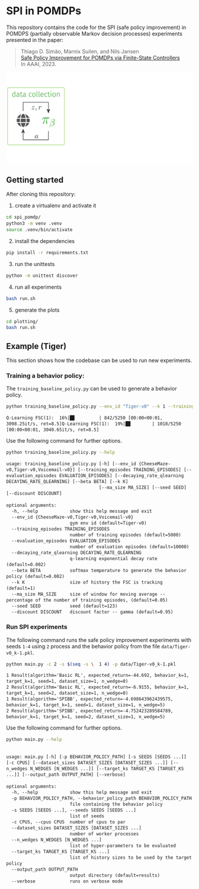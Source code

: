 # SPI in POMDPs

This repository contains the code for the SPI (safe policy improvement) in POMDPS (partially observable Markov decision processes) experiments presented in the paper:

> Thiago D. Simão, Marnix Suilen, and Nils Jansen  
> [Safe Policy Improvement for POMDPs via Finite-State Controllers](https://arxiv.org/abs/2301.04939)  
> In AAAI, 2023.


![teaser](https://github.com/lava-lab/spi_pomdp/blob/main/assets/teaser.gif?raw=true)


## Getting started

After cloning this repository:

1. create a virtualenv and activate it
```bash
cd spi_pomdp/
python3 -m venv .venv
source .venv/bin/activate
```
2. install the dependencies
```bash
pip install -r requirements.txt
```
3. run the unittests
```bash
python -m unittest discover
```
4. run all experiments
```bash
bash run.sh
```
5. generate the plots
```bash
cd plotting/
bash run.sh
```

## Example (Tiger)
 
This section shows how the codebase can be used to run new experiments.

### Training a behavior policy:

The `training_baseline_policy.py` can be used to generate a behavior policy.
```bash
python training_baseline_policy.py --env_id "Tiger-v0" --k 1 --training_episodes 5000 --decaying_rate_qlearning 0.002 --beta 0.05
```
```text
Q-Learning FSC(1):  16%|█▊         | 842/5250 [00:00<00:01, 3098.25it/s, ret=8.5]Q-Learning FSC(1):  19%|█▉        | 1018/5250 [00:00<00:01, 3040.65it/s, ret=8.5]
```


Use the following command for further options.
```bash
python training_baseline_policy.py --help
```

```text
usage: training_baseline_policy.py [-h] [--env_id {CheeseMaze-v0,Tiger-v0,Voicemail-v0}] [--training_episodes TRAINING_EPISODES] [--evaluation_episodes EVALUATION_EPISODES] [--decaying_rate_qlearning DECAYING_RATE_QLEARNING] [--beta BETA] [--k K]
                                   [--ma_size MA_SIZE] [--seed SEED] [--discount DISCOUNT]

optional arguments:
  -h, --help            show this help message and exit
  --env_id {CheeseMaze-v0,Tiger-v0,Voicemail-v0}
                        gym env id (default=Tiger-v0)
  --training_episodes TRAINING_EPISODES
                        number of training episodes (default=5000)
  --evaluation_episodes EVALUATION_EPISODES
                        number of evaluation episodes (default=10000)
  --decaying_rate_qlearning DECAYING_RATE_QLEARNING
                        q-learning exponential decay rate (default=0.002)
  --beta BETA           softmax temperature to generate the behavior policy (default=0.002)
  --k K                 size of history the FSC is tracking (default=1)
  --ma_size MA_SIZE     size of window for moving average -- percentage of the number of training episodes, (default=0.05)
  --seed SEED           seed (default=123)
  --discount DISCOUNT   discount factor -- gamma (default=0.95)
```

### Run SPI experiments


The following command runs the safe policy improvement experiments with seeds `1-4` using `2` process and the behavior policy from the file `data/Tiger-v0_k-1.pkl`.

```bash
python main.py -c 2 -s $(seq -s \  1 4) -p data/Tiger-v0_k-1.pkl
```

```text
1 Result(algorithm='Basic RL', expected_return=-44.692, behavior_k=1, target_k=1, seed=1, dataset_size=1, n_wedge=0)
2 Result(algorithm='Basic RL', expected_return=-6.9155, behavior_k=1, target_k=1, seed=2, dataset_size=1, n_wedge=0)
1 Result(algorithm='SPIBB', expected_return=-4.698643962439575, behavior_k=1, target_k=1, seed=1, dataset_size=1, n_wedge=5)
2 Result(algorithm='SPIBB', expected_return=-4.752423289584789, behavior_k=1, target_k=1, seed=2, dataset_size=1, n_wedge=5)
```

Use the following command for further options.

```bash
python main.py --help
```

```text

usage: main.py [-h] [-p BEHAVIOR_POLICY_PATH] [-s SEEDS [SEEDS ...]] [-c CPUS] [--dataset_sizes DATASET_SIZES [DATASET_SIZES ...]] [--n_wedges N_WEDGES [N_WEDGES ...]] [--target_ks TARGET_KS [TARGET_KS ...]] [--output_path OUTPUT_PATH] [--verbose]

optional arguments:
  -h, --help            show this help message and exit
  -p BEHAVIOR_POLICY_PATH, --behavior_policy_path BEHAVIOR_POLICY_PATH
                        file containing the behavior policy
  -s SEEDS [SEEDS ...], --seeds SEEDS [SEEDS ...]
                        list of seeds
  -c CPUS, --cpus CPUS  number of cpus to par
  --dataset_sizes DATASET_SIZES [DATASET_SIZES ...]
                        number of worker processes
  --n_wedges N_WEDGES [N_WEDGES ...]
                        list of hyper-parameters to be evaluated
  --target_ks TARGET_KS [TARGET_KS ...]
                        list of history sizes to be used by the target policy
  --output_path OUTPUT_PATH
                        output directory (default=results)
  --verbose             runs on verbose mode
```
